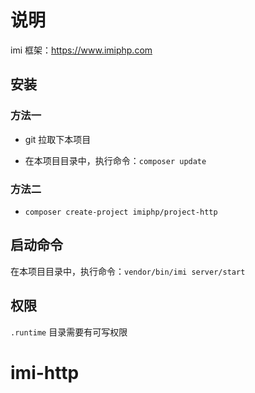 # 说明

imi 框架：https://www.imiphp.com

## 安装

### 方法一

* git 拉取下本项目

* 在本项目目录中，执行命令：`composer update`

### 方法二

* `composer create-project imiphp/project-http`

## 启动命令

在本项目目录中，执行命令：`vendor/bin/imi server/start`

## 权限

`.runtime` 目录需要有可写权限
# imi-http
